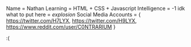 Name = Nathan
Learning = HTML + CSS + Javascript
Intelligence = -1
idk what to put here = *explosion* 
Social Media Accounts = 
{ https://twitter.com/H7LYX,
https://twitter.com/H9LYX,
https://www.reddit.com/user/C0NTRARIUM }




























































:(
